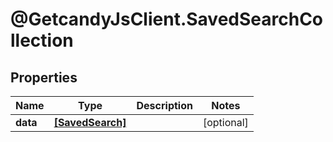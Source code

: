 # @GetcandyJsClient.SavedSearchCollection

## Properties

Name | Type | Description | Notes
------------ | ------------- | ------------- | -------------
**data** | [**[SavedSearch]**](SavedSearch.md) |  | [optional] 


